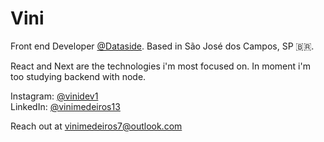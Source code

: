# Vini

Front end Developer [@Dataside](https://www.dataside.com.br).
Based in São José dos Campos, SP 🇧🇷.

React and Next are the technologies i'm most focused on. In moment i'm too studying backend with node.

Instagram: [@vinidev1](https://instagran.com/soudev1)  
LinkedIn: [@vinimedeiros13](https://linkedin.com/in/vinimedeiros13)

Reach out at [vinimedeiros7@outlook.com](mailto:vinimedeiros7@outlook.com) 
